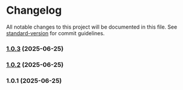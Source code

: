 # Changelog

All notable changes to this project will be documented in this file. See [standard-version](https://github.com/conventional-changelog/standard-version) for commit guidelines.

### [1.0.3](https://github.com/missionsquad/mcp-rss/compare/v1.0.2...v1.0.3) (2025-06-25)

### [1.0.2](https://github.com/missionsquad/mcp-rss/compare/v1.0.1...v1.0.2) (2025-06-25)

### 1.0.1 (2025-06-25)

